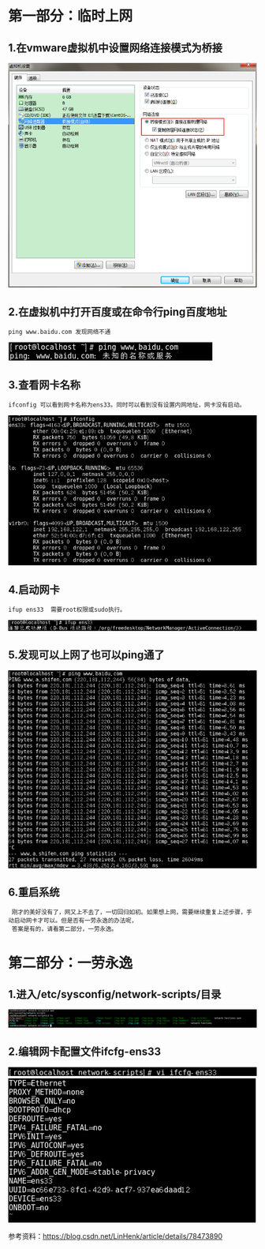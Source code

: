 # 第一部分：临时上网

## 1.在vmware虚拟机中设置网络连接模式为桥接
![](https://github.com/weixiaozheqingfu/learning/blob/master/CentOS%207/%E5%9B%BE%E5%BA%93/3.%E4%B8%8A%E7%BD%91%E9%97%AE%E9%A2%98.md/%E5%BE%AE%E4%BF%A1%E6%88%AA%E5%9B%BE_20180622133834.png)

## 2.在虚拟机中打开百度或在命令行ping百度地址  
    ping www.baidu.com 发现网络不通
![](https://github.com/weixiaozheqingfu/learning/blob/master/CentOS%207/%E5%9B%BE%E5%BA%93/3.%E4%B8%8A%E7%BD%91%E9%97%AE%E9%A2%98.md/%E5%BE%AE%E4%BF%A1%E6%88%AA%E5%9B%BE_20180621133501.png)

## 3.查看网卡名称
    ifconfig 可以看到网卡名称为ens33。同时可以看到没有设置内网地址，网卡没有启动。
 ![](https://github.com/weixiaozheqingfu/learning/blob/master/CentOS%207/%E5%9B%BE%E5%BA%93/3.%E4%B8%8A%E7%BD%91%E9%97%AE%E9%A2%98.md/%E5%BE%AE%E4%BF%A1%E6%88%AA%E5%9B%BE_20180621133605.png)
    
## 4.启动网卡
    ifup ens33  需要root权限或sudo执行。
 ![](https://github.com/weixiaozheqingfu/learning/blob/master/CentOS%207/%E5%9B%BE%E5%BA%93/3.%E4%B8%8A%E7%BD%91%E9%97%AE%E9%A2%98.md/%E5%BE%AE%E4%BF%A1%E6%88%AA%E5%9B%BE_20180621133624.png)
    
## 5.发现可以上网了也可以ping通了
![](https://github.com/weixiaozheqingfu/learning/blob/master/CentOS%207/%E5%9B%BE%E5%BA%93/3.%E4%B8%8A%E7%BD%91%E9%97%AE%E9%A2%98.md/%E5%BE%AE%E4%BF%A1%E6%88%AA%E5%9B%BE_20180621133637.png)

## 6.重启系统
     刚才的美好没有了，网又上不去了，一切回归如初。如果想上网，需要继续重复上述步骤，手动启动网卡才可以。但是否有一劳永逸的办法呢，  
     答案是有的，请看第二部分，一劳永逸。

# 第二部分：一劳永逸
## 1.进入/etc/sysconfig/network-scripts/目录
![](https://github.com/weixiaozheqingfu/learning/blob/master/CentOS%207/%E5%9B%BE%E5%BA%93/3.%E4%B8%8A%E7%BD%91%E9%97%AE%E9%A2%98.md/%E5%BE%AE%E4%BF%A1%E6%88%AA%E5%9B%BE_20180621134255.png)

## 2.编辑网卡配置文件ifcfg-ens33
![](https://github.com/weixiaozheqingfu/learning/blob/master/CentOS%207/%E5%9B%BE%E5%BA%93/3.%E4%B8%8A%E7%BD%91%E9%97%AE%E9%A2%98.md/%E5%BE%AE%E4%BF%A1%E6%88%AA%E5%9B%BE_20180621134333.png)\
![](https://github.com/weixiaozheqingfu/learning/blob/master/CentOS%207/%E5%9B%BE%E5%BA%93/3.%E4%B8%8A%E7%BD%91%E9%97%AE%E9%A2%98.md/%E5%BE%AE%E4%BF%A1%E6%88%AA%E5%9B%BE_20180621134449.png)

参考资料：https://blog.csdn.net/LinHenk/article/details/78473890
